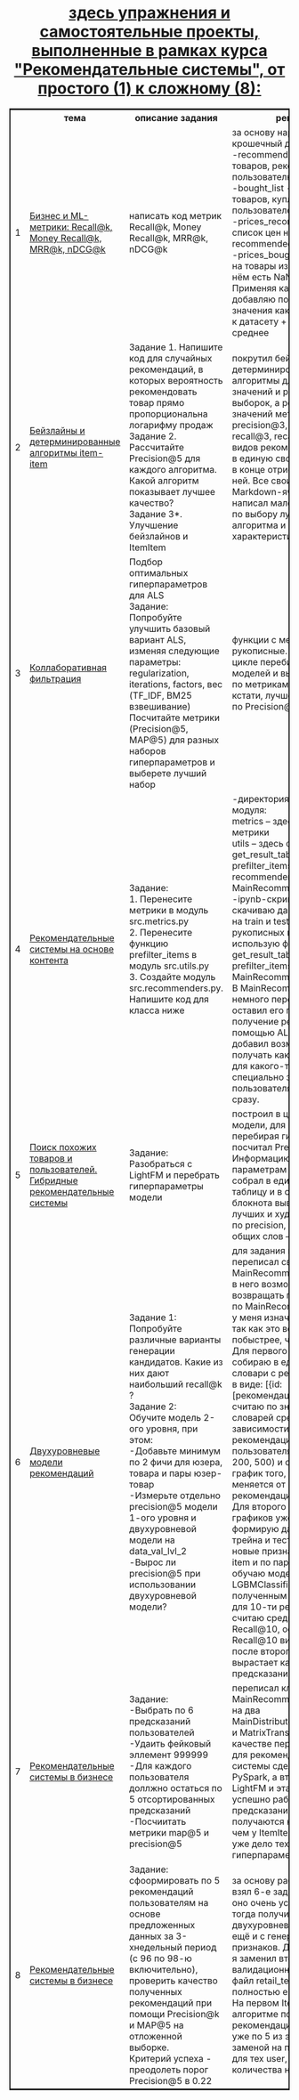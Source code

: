 <center>
  <h1>
    <a href="https://github.com/myshasolin/recommender_systems">
      здесь упражнения и самостоятельные проекты, выполненные в рамках курса "Рекомендательные системы", от простого (1) к сложному (8): 
    </a>
  </h1>
</center>

<table style="border: 2px double;">
  <tr>
    <th></th>
    <th>тема</th>
    <th>описание задания</th>
    <th>решение</th>
  </tr>
  <tr>
    <td>
      1
    </td>
    <td>
      <a href="https://github.com/myshasolin/recommender_systems/tree/main/1%20%D0%91%D0%B8%D0%B7%D0%BD%D0%B5%D1%81%20%D0%B8%20ML-%D0%BC%D0%B5%D1%82%D1%80%D0%B8%D0%BA%D0%B8">
        Бизнес и ML-метрики: Recall@k, Money Recall@k, MRR@k, nDCG@k
      </a>
    </td>
    <td>
      написать код метрик Recall@k, Money Recall@k, MRR@k, nDCG@k
    </td>
    <td>
      за основу нареписал крошечный датасет:<br>-recommended_list - список товаров, рекомендованных пользователю.<br>-bought_list - список товаров, купленных пользователем.<br>-prices_recommended - список цен на товары из recommended_list.<br>-prices_bought - список цен на товары из bought_list (в нём есть NaN).<br>Применяя каждую функцию, добавляю полученные значения как новый столбец к датасету + вывожу среднее
    </td>
  </tr>
  <tr>
    <td>
      2
    </td>
    <td>
      <a href="https://github.com/myshasolin/recommender_systems/tree/main/2%20%D0%91%D0%B5%D0%B9%D0%B7%D0%BB%D0%B0%D0%B9%D0%BD%D1%8B%20%D0%B8%20%D0%B4%D0%B5%D1%82%D0%B5%D1%80%D0%BC%D0%B8%D0%BD%D0%B8%D1%80%D0%BE%D0%B2%D0%B0%D0%BD%D0%BD%D1%8B%D0%B5%20%D0%B0%D0%BB%D0%B3%D0%BE%D1%80%D0%B8%D1%82%D0%BC%D1%8B%20item-item">
        Бейзлайны и детерминированные алгоритмы item-item
      </a>
    </td>
    <td>
      Задание 1. Напишите код для случайных рекомендаций, в которых вероятность рекомендовать товар прямо пропорциональна логарифму продаж<br>Задание 2. Рассчитайте Precision@5 для каждого алгоритма. Какой алгоритм показывает лучшее качество?<br>Задание 3*. Улучшение бейзлайнов и ItemItem
    </td>
    <td>
      покрутил бейзлайны и детерминированные алгоритмы для разных значений и размеров выборок, а результат значений метрик precision@3, precision@5, recall@3, recall@5 для всех видов рекомендаций собрал в единую сводную таблицу + в конце отрисовал график по ней. Все свои шаги описал в Markdown-ячейках, в конце написал маленький вывод по выбору лучшего алгоритма и его характеристик
    </td>
  </tr>
  <tr>
    <td>
      3
    </td>
    <td>
      <a href="https://github.com/myshasolin/recommender_systems/tree/main/3%20%D0%9A%D0%BE%D0%BB%D0%BB%D0%B0%D0%B1%D0%BE%D1%80%D0%B0%D1%82%D0%B8%D0%B2%D0%BD%D0%B0%D1%8F%20%D1%84%D0%B8%D0%BB%D1%8C%D1%82%D1%80%D0%B0%D1%86%D0%B8%D1%8F">
        Коллаборативная фильтрация
      </a>
    </td>
    <td>
      Подбор оптимальных гиперпараметров для ALS<br>Задание:<br>Попробуйте улучшить базовый вариант ALS, изменяя следующие параметры: regularization, iterations, factors, вес (TF_IDF, BM25 взвешивание)<br>Посчитайте метрики (Precision@5, MAP@5) для разных наборов гиперпараметров и выберете лучший набор
    </td>
    <td>
      функции с метриками рукописные. Дальше в цикле перебираю аж 240 моделей и выбираю лучшую по метрикам. Она же, кстати, лучшей оказалась и по Precision@5 и по MAP@5
    </td>
  </tr>
  <tr>
    <td>
      4
    </td>
    <td>
      <a href="https://github.com/myshasolin/recommender_systems/tree/main/4%20%D0%A0%D0%B5%D0%BA%D0%BE%D0%BC%D0%B5%D0%BD%D0%B4%D0%B0%D1%82%D0%B5%D0%BB%D1%8C%D0%BD%D1%8B%D0%B5%20%D1%81%D0%B8%D1%81%D1%82%D0%B5%D0%BC%D1%8B%20%D0%BD%D0%B0%20%D0%BE%D1%81%D0%BD%D0%BE%D0%B2%D0%B5%20%D0%BA%D0%BE%D0%BD%D1%82%D0%B5%D0%BD%D1%82%D0%B0">
        Рекомендательные системы на основе контента
      </a>
    </td>
    <td>
      Задание:<br>1. Перенесите метрики в модуль src.metrics.py<br>2. Перенесите функцию prefilter_items в модуль src.utils.py<br>3. Создайте модуль src.recommenders.py. Напишите код для класса ниже
    </td>
    <td>
      -директория src, а в ней 3 модуля:<br>metrics – здесь я собрал все метрики<br>utils – здесь функции get_result_table и prefilter_items<br>recommenders – здесь класс MainRecommender<br>-ipynb-скрипт, в котором я скачиваю данные, делю их на train и test и из рукописных модулей использую функции get_result_table, prefilter_items и класс MainRecommender<br>В MainRecommender я немного переписал логику, оставил его пока только на получение рекомендаций с помощью ALS, но зато добавил возможность получать как рекомендации для какого-то отдельного специально заданного пользователя, так и для всех сразу.
    </td>
  </tr>
  <tr>
    <td>
      5
    </td>
    <td>
      <a href="https://github.com/myshasolin/recommender_systems/tree/main/5%20%D0%9F%D0%BE%D0%B8%D1%81%D0%BA%20%D0%BF%D0%BE%D1%85%D0%BE%D0%B6%D0%B8%D1%85%20%D1%82%D0%BE%D0%B2%D0%B0%D1%80%D0%BE%D0%B2%20%D0%B8%20%D0%BF%D0%BE%D0%BB%D1%8C%D0%B7%D0%BE%D0%B2%D0%B0%D1%82%D0%B5%D0%BB%D0%B5%D0%B9.%20%D0%93%D0%B8%D0%B1%D1%80%D0%B8%D0%B4%D0%BD%D1%8B%D0%B5%20%D1%80%D0%B5%D0%BA%D0%BE%D0%BC%D0%B5%D0%BD%D0%B4%D0%B0%D1%82%D0%B5%D0%BB%D1%8C%D0%BD%D1%8B%D0%B5%20%D1%81%D0%B8%D1%81%D1%82%D0%B5%D0%BC%D1%8B">
        Поиск похожих товаров и пользователей. Гибридные рекомендательные системы
      </a>
    </td>
    <td>
      Задание:<br>Разобраться с LightFM и перебрать гиперпараметры модели
    </td>
    <td>
      построил в цикле 162 модели, для каждой, перебирая гиперпараметры, посчитал Precision@5. Информацию по всем параметрам моделек собрал в единую сводную таблицу и в самом конце блокнота вывожу ТОП-5 лучших и худших моделей по precision, там же пара общих слов – это вывод.
    </td>
  </tr>
  <tr>
    <td>
      6
    </td>
    <td>
      <a href="https://github.com/myshasolin/recommender_systems/tree/main/6%20%D0%94%D0%B2%D1%83%D1%85%D1%83%D1%80%D0%BE%D0%B2%D0%BD%D0%B5%D0%B2%D1%8B%D0%B5%20%D0%BC%D0%BE%D0%B4%D0%B5%D0%BB%D0%B8%20%D1%80%D0%B5%D0%BA%D0%BE%D0%BC%D0%B5%D0%BD%D0%B4%D0%B0%D1%86%D0%B8%D0%B9">
        Двухуровневые модели рекомендаций
      </a>
    </td>
    <td>
      Задание 1:<br>Попробуйте различные варианты генерации кандидатов. Какие из них дают наибольший recall@k ?<br>Задание 2:<br>Обучите модель 2-ого уровня, при этом:<br>-Добавьте минимум по 2 фичи для юзера, товара и пары юзер-товар<br>-Измерьте отдельно precision@5 модели 1-ого уровня и двухуровневой модели на data_val_lvl_2<br>-Вырос ли precision@5 при использовании двухуровневой модели?
    </td>
    <td>
      для задания немного переписал свой класс MainRecommender, добавив в него возможность возвращать предсказания и по MainRecommender (этого у меня изначально не было), так как это всё же немного побыстрее, чем ALS.<br>Для первого задания я собираю в единый список словари с рекомендациями в виде: [{id: [рекомендации]}], а потом считаю по значениям словарей среднее Recall в зависимости от количества рекомендаций для каждого пользователя (10, 50, 1000, 200, 500) и отрисовываю график того, как Recall меняется от количества рекомендаций<br>Для второго задания я графиков уже не рисую, но формирую датафреймы для трейна и теста, генерирую новые признаки (по user, по item и по паре user-item), обучаю модель LGBMClassifier и по полученным предсказаниям для 10-ти рекомендаций считаю среднее по AP@10 и Recall@10, особенно по Recall@10 видно, как круто после второго алгоритма вырастает качество предсказания.
    </td>
  </tr>
  <tr>
    <td>
      7
    </td>
    <td>
      <a href="https://github.com/myshasolin/recommender_systems/tree/main/7%20%D0%A0%D0%B5%D0%BA%D0%BE%D0%BC%D0%B5%D0%BD%D0%B4%D0%B0%D1%82%D0%B5%D0%BB%D1%8C%D0%BD%D1%8B%D0%B5%20%D1%81%D0%B8%D1%81%D1%82%D0%B5%D0%BC%D1%8B%20%D0%B2%20%D0%B1%D0%B8%D0%B7%D0%BD%D0%B5%D1%81%D0%B5">
        Рекомендательные системы в бизнесе
      </a>
    </td>
    <td>
      Задание:<br>-Выбрать по 6 предсказаний пользователей<br>-Удаить фейковый эллемент 999999<br>-Для каждого пользователя доллжно остаться по 5 отсортированных предсказаний<br>-Посчиитать метрики map@5 и precision@5
    </td>
    <td>
      переписал класс MainRecommender, разделив на два MainDistributedRecommender и MatrixTransformation. В качестве первого алгоритма для рекомендательной системы сделал ALS из PySpark, а второй там LightFM и эта парочка успешно работает)) предсказания, правда, получаются немного хуже, чем у ItemItem и LGB, но это уже дело техники и гиперпараметров.
    </td>
  </tr>
  <tr>
    <td>
      8
    </td>
    <td>
      <a href="https://github.com/myshasolin/recommender_systems/tree/main/8%20%D0%A0%D0%B5%D0%BA%D0%BE%D0%BC%D0%B5%D0%BD%D0%B4%D0%B0%D1%82%D0%B5%D0%BB%D1%8C%D0%BD%D1%8B%D0%B5%20%D1%81%D0%B8%D1%81%D1%82%D0%B5%D0%BC%D1%8B%20%D0%B2%20%D0%B1%D0%B8%D0%B7%D0%BD%D0%B5%D1%81%D0%B5">
        Рекомендательные системы в бизнесе
      </a>
    </td>
    <td>
      Задание:<br>сфоормировать по 5 рекомендаций пользователям на основе предложенных данных за 3-хнедельный период (с 96 по 98-ю включительно), проверить качество полученных рекомендаций при помощи Precision@k и MAP@5 на отложенной выборке.<br>Критерий успеха - преодолеть порог Precision@5 в 0.22
    </td>
    <td>
      за основу работы, я, по сути, взял 6-е задание, так как оно очень успешное у меня тогда получилось, двухуровневый алгоритм, да ещё и с генерацией новых признаков. Для этой работы я заменил второй валидационный блок на файл retail_test.csv и полностью его отработал. На первом Item-Item-алгоритме подбирается 100 рекомендаций, на втором уже по 5 из этой сотни с заменой на популярные item для тех user, у кого до 5-ти количества не хватает.
    </td>
  </tr>
</table>
